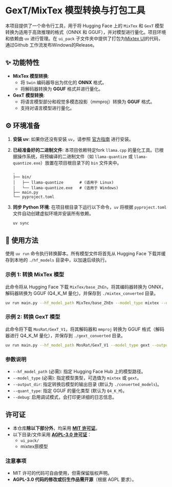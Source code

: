 
# GexT/MixTex 模型转换与打包工具

本项目提供了一个命令行工具，用于将 Hugging Face 上的 `MixTex` 和 `GexT` 模型转换为适用于高效推理的格式（ONNX 和 GGUF），并对模型进行量化。项目环境和依赖由 `uv` 进行管理。在 `ui_pack` 子文件夹中提供了打包为[Mixtex UI](https://github.com/RQLuo/MixTeX-Latex-OCR)的代码，通过Github 工作流发布Windows的Release。

## ✨ 功能特性

-   **MixTex 模型转换**:
    -   将 `Swin` 编码器导出为优化的 **ONNX** 格式。
    -   将解码器转换为 **GGUF** 格式并进行量化。
-   **GexT 模型转换**:
    -   将语言模型部分和视觉多模态投影（mmproj）转换为 **GGUF** 格式。
    -   支持对语言模型进行量化。


## ⚙️ 环境准备

1.  **安装 uv**:
    如果你还没有安装 `uv`，请参照 [官方指南](https://github.com/astral-sh/uv) 进行安装。

2.  **已经准备好的二进制文件**:
    本项目依赖特定fork `llama.cpp` 的量化工具。已根据操作系统，将预编译的二进制文件（如 `llama-quantize` 或 `llama-quantize.exe`）放置在项目根目录下的 `bin` 文件夹中。

    ```
    .
    ├── bin/
    │   ├── llama-quantize       # (适用于 Linux)
    │   └── llama-quantize.exe   # (适用于 Windows)
    ├── main.py
    └── pyproject.toml
    ```

3.  **同步 Python 环境**:
    在项目根目录下运行以下命令，`uv` 将根据 `pyproject.toml` 文件自动创建虚拟环境并安装所有依赖。

    ```bash
    uv sync
    ```

## 🚀 使用方法

使用 `uv run` 命令执行转换脚本。所有模型文件将首先从 Hugging Face 下载并缓存到本地的 `./hf_models` 目录中，以加速后续执行。

### 示例 1: 转换 MixTex 模型

此命令将从 Hugging Face 下载 `MixTex/base_ZhEn`，将其编码器转换为 ONNX，解码器转换为 GGUF (Q4_K_M 量化)，并保存到 `./mixtex_converted` 目录。

```bash
uv run main.py --hf_model_path MixTex/base_ZhEn --model_type mixtex --output_dir ./mixtex_converted
```

### 示例 2: 转换 GexT 模型

此命令将下载 `MosRat/GexT_V1`，将其解码器和 `mmproj` 转换为 GGUF 格式（解码器进行 Q4_K_M 量化），并保存到 `./gext_converted` 目录。

```bash
uv run main.py --hf_model_path MosRat/GexT_V1 --model_type gext --output_dir ./gext_converted
```

### 参数说明

-   `--hf_model_path` (必需): 指定 Hugging Face Hub 上的模型路径。
-   `--model_type` (必需): 指定模型类型，可选值为 `mixtex` 或 `gext`。
-   `--output_dir`: 指定转换后模型的输出目录 (默认为 `./converted_models`)。
-   `--quant_type`: 指定 GGUF 的量化类型 (默认为 `Q4_K_M`)。
-   `--debug`: 启用调试模式，会打印更详细的日志信息。

## 许可证

- 本仓库**除以下部分外**，均采用 **[MIT 许可证](LICENSE)**。
- 以下目录/文件采用 **[AGPL-3.0 许可证](ui_pack/LICENSE-AGPL)**：
  - `ui_pack/`
  - mixtex原模型

### 注意事项
- MIT 许可的代码可自由使用，但需保留版权声明。
- **AGPL-3.0 代码的修改或衍生作品需开源**（根据 AGPL 要求）。